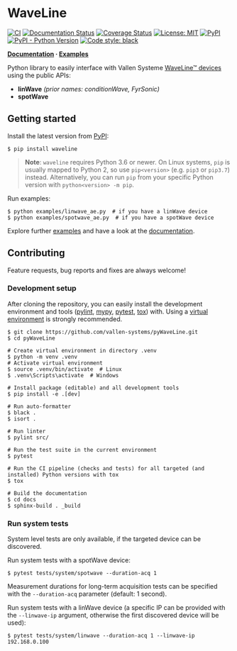 # WaveLine

[![CI](https://github.com/vallen-systems/pyWaveLine/workflows/CI/badge.svg)](https://github.com/vallen-systems/pyWaveLine/actions)
[![Documentation Status](https://readthedocs.org/projects/pywaveline/badge/?version=latest)](https://pywaveline.readthedocs.io/en/latest/?badge=latest)
[![Coverage Status](https://coveralls.io/repos/github/vallen-systems/pyWaveLine/badge.svg?branch=master)](https://coveralls.io/github/vallen-systems/pyWaveLine)
[![License: MIT](https://img.shields.io/badge/License-MIT-yellow.svg)](https://opensource.org/licenses/MIT)
[![PyPI](https://img.shields.io/pypi/v/waveline)](https://pypi.org/project/waveline)
[![PyPI - Python Version](https://img.shields.io/pypi/pyversions/waveline)](https://pypi.org/project/waveline)
[![Code style: black](https://img.shields.io/badge/code%20style-black-000000.svg)](https://github.com/psf/black)

**[Documentation](https://pywaveline.readthedocs.io) · [Examples](https://github.com/vallen-systems/pyWaveline/tree/master/examples)**

Python library to easily interface with Vallen Systeme [WaveLine™ devices](https://www.vallen.de/products/data-acquisiton-units/waveline-products/) using the public APIs:

- **linWave** *(prior names: conditionWave, FyrSonic)*
- **spotWave**

## Getting started

Install the latest version from [PyPI](https://pypi.org/project/waveline):

```shell
$ pip install waveline
```

> **Note**:
> `waveline` requires Python 3.6 or newer. On Linux systems, `pip` is usually mapped to Python 2, so use `pip<version>` (e.g. `pip3` or `pip3.7`) instead.
> Alternatively, you can run `pip` from your specific Python version with `python<version> -m pip`.

Run examples:

```shell
$ python examples/linwave_ae.py  # if you have a linWave device
$ python examples/spotwave_ae.py  # if you have a spotWave device
```

Explore further [examples](https://github.com/vallen-systems/pyWaveline/tree/master/examples) and have a look at the [documentation](https://pywaveline.readthedocs.io).

## Contributing

Feature requests, bug reports and fixes are always welcome!

### Development setup

After cloning the repository, you can easily install the development environment and tools 
([pylint](https://www.pylint.org), [mypy](http://mypy-lang.org), [pytest](https://pytest.org), [tox](https://tox.readthedocs.io))
with. Using a [virtual environment](https://docs.python.org/3/library/venv.html) is strongly recommended.

```shell
$ git clone https://github.com/vallen-systems/pyWaveLine.git
$ cd pyWaveLine

# Create virtual environment in directory .venv
$ python -m venv .venv
# Activate virtual environment
$ source .venv/bin/activate  # Linux
$ .venv\Scripts\activate  # Windows

# Install package (editable) and all development tools
$ pip install -e .[dev]

# Run auto-formatter
$ black .
$ isort .

# Run linter
$ pylint src/

# Run the test suite in the current environment
$ pytest

# Run the CI pipeline (checks and tests) for all targeted (and installed) Python versions with tox
$ tox

# Build the documentation
$ cd docs
$ sphinx-build . _build
```

### Run system tests

System level tests are only available, if the targeted device can be discovered.


Run system tests with a spotWave device:

```shell
$ pytest tests/system/spotwave --duration-acq 1
```

Measurement durations for long-term acquisition tests can be specified with the `--duration-acq` parameter (default: 1 second).

Run system tests with a linWave device (a specific IP can be provided with the `--linwave-ip` argument, otherwise the first discovered device will be used):

```shell
$ pytest tests/system/linwave --duration-acq 1 --linwave-ip 192.168.0.100
```
